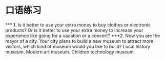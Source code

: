 # 口语练习
*** 1.	Is it better to use your extra money to buy clothes or electronic products? Or is it better to use your extra money to increase your experience like going for a vacation or a concert?
***2.	Now you are the mayor of a city. Your city plans to build a new museum to attract more visitors, which kind of museum would you like to build? Local history museum. Modern art museum. Children technology museum.

